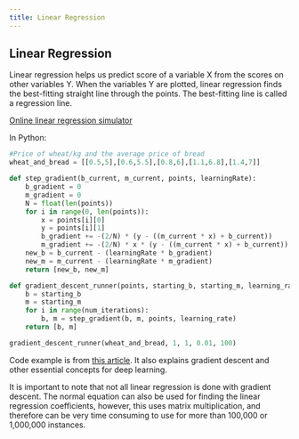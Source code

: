 ```yaml
---
title: Linear Regression
---
```

## Linear Regression
Linear regression helps us predict score of a variable X from the scores on other variables Y. When the variables Y are plotted, linear regression finds the best-fitting straight line through the points. The best-fitting line is called a regression line.

<a href='https://www.mladdict.com/linear-regression-simulator' target='_blank' rel='nofollow'>Online linear regression simulator</a>

In Python:
```py
#Price of wheat/kg and the average price of bread
wheat_and_bread = [[0.5,5],[0.6,5.5],[0.8,6],[1.1,6.8],[1.4,7]]

def step_gradient(b_current, m_current, points, learningRate):
    b_gradient = 0
    m_gradient = 0
    N = float(len(points))
    for i in range(0, len(points)):
        x = points[i][0]
        y = points[i][1]
        b_gradient += -(2/N) * (y - ((m_current * x) + b_current))
        m_gradient += -(2/N) * x * (y - ((m_current * x) + b_current))
    new_b = b_current - (learningRate * b_gradient)
    new_m = m_current - (learningRate * m_gradient)
    return [new_b, new_m]

def gradient_descent_runner(points, starting_b, starting_m, learning_rate, num_iterations):
    b = starting_b
    m = starting_m
    for i in range(num_iterations):
        b, m = step_gradient(b, m, points, learning_rate)
    return [b, m]

gradient_descent_runner(wheat_and_bread, 1, 1, 0.01, 100)
```

Code example is from <a href='http://blog.floydhub.com/coding-the-history-of-deep-learning/' target='_blank' rel='nofollow'>this article</a>. It also explains gradient descent and other essential concepts for deep learning.

It is important to note that not all linear regression is done with gradient descent. The normal equation can also be used for finding the linear regression coefficients, however, this uses matrix multiplication, and therefore can be very time consuming to use for more than 100,000 or 1,000,000 instances.
